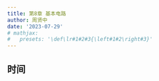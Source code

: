 ```yaml
---
title: 第8章 基本电路
author: 周贤中
date: '2023-07-29'
# mathjax:
#   presets: '\def\lr#1#2#3{\left#1#2\right#3}'
---
```



## 时间